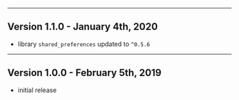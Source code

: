 -----------------------------------------------------------------------------------------
Version 1.1.0 - January 4th, 2020
-----------------------------------------------------------------------------------------
- library `shared_preferences` updated to `^0.5.6`

-----------------------------------------------------------------------------------------
Version 1.0.0 - February 5th, 2019
-----------------------------------------------------------------------------------------
- initial release
